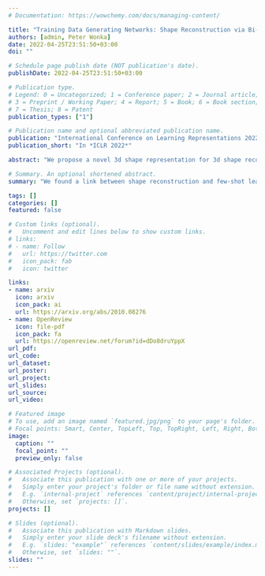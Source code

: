 ```yaml
---
# Documentation: https://wowchemy.com/docs/managing-content/

title: "Training Data Generating Networks: Shape Reconstruction via Bi-level Optimization"
authors: [admin, Peter Wonka]
date: 2022-04-25T23:51:50+03:00
doi: ""

# Schedule page publish date (NOT publication's date).
publishDate: 2022-04-25T23:51:50+03:00

# Publication type.
# Legend: 0 = Uncategorized; 1 = Conference paper; 2 = Journal article;
# 3 = Preprint / Working Paper; 4 = Report; 5 = Book; 6 = Book section;
# 7 = Thesis; 8 = Patent
publication_types: ["1"]

# Publication name and optional abbreviated publication name.
publication: "International Conference on Learning Representations 2022"
publication_short: "In *ICLR 2022*"

abstract: "We propose a novel 3d shape representation for 3d shape reconstruction from a single image. Rather than predicting a shape directly, we train a network to generate a training set which will be fed into another learning algorithm to define the shape. The nested optimization problem can be modeled by bi-level optimization. Specifically, the algorithms for bi-level optimization are also being used in meta learning approaches for few-shot learning. Our framework establishes a link between 3D shape analysis and few-shot learning. We combine training data generating networks with bi-level optimization algorithms to obtain a complete framework for which all components can be jointly trained. We improve upon recent work on standard benchmarks for 3d shape reconstruction."

# Summary. An optional shortened abstract.
summary: "We found a link between shape reconstruction and few-shot learning."

tags: []
categories: []
featured: false

# Custom links (optional).
#   Uncomment and edit lines below to show custom links.
# links:
# - name: Follow
#   url: https://twitter.com
#   icon_pack: fab
#   icon: twitter

links:
- name: arxiv
  icon: arxiv
  icon_pack: ai
  url: https://arxiv.org/abs/2010.08276
- name: OpenReview
  icon: file-pdf
  icon_pack: fa
  url: https://openreview.net/forum?id=dDo8druYppX
url_pdf:
url_code:
url_dataset:
url_poster:
url_project:
url_slides:
url_source:
url_video:

# Featured image
# To use, add an image named `featured.jpg/png` to your page's folder. 
# Focal points: Smart, Center, TopLeft, Top, TopRight, Left, Right, BottomLeft, Bottom, BottomRight.
image:
  caption: ""
  focal_point: ""
  preview_only: false

# Associated Projects (optional).
#   Associate this publication with one or more of your projects.
#   Simply enter your project's folder or file name without extension.
#   E.g. `internal-project` references `content/project/internal-project/index.md`.
#   Otherwise, set `projects: []`.
projects: []

# Slides (optional).
#   Associate this publication with Markdown slides.
#   Simply enter your slide deck's filename without extension.
#   E.g. `slides: "example"` references `content/slides/example/index.md`.
#   Otherwise, set `slides: ""`.
slides: ""
---
```

